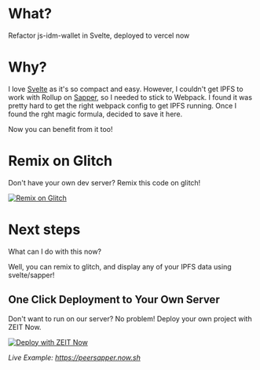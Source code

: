 # What?

Refactor js-idm-wallet in Svelte, deployed to vercel now

# Why?

I love [Svelte](https://svelte.dev/) as it's so compact and easy. However, I couldn't get IPFS to work with Rollup on [Sapper](https://sapper.svelte.dev/docs/), so I needed to stick to Webpack. I found it was pretty hard to get the right webpack config to get IPFS running. Once I found the rght magic formula, decided to save it here.

Now you can benefit from it too!

# Remix on Glitch

Don't have your own dev server? Remix this code on glitch!

[![Remix on Glitch](https://cdn.glitch.com/2703baf2-b643-4da7-ab91-7ee2a2d00b5b%2Fremix-button.svg)](https://glitch.com/edit/#!/import/github/DougAnderson444/sapper-webpack-now-ipfs)

# Next steps

What can I do with this now?

Well, you can remix to glitch, and display any of your IPFS data using svelte/sapper!

## One Click Deployment to Your Own Server

Don't want to run on our server? No problem! Deploy your own project with ZEIT Now.

[![Deploy with ZEIT Now](https://zeit.co/button)](https://zeit.co/import/project?template=https://github.com/DougAnderson444/sapper-idm-wallet)

_Live Example: https://peersapper.now.sh_
